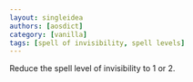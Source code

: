 ```yaml
---
layout: singleidea
authors: [aosdict]
category: [vanilla]
tags: [spell of invisibility, spell levels]
---
```

Reduce the spell level of invisibility to 1 or 2.
